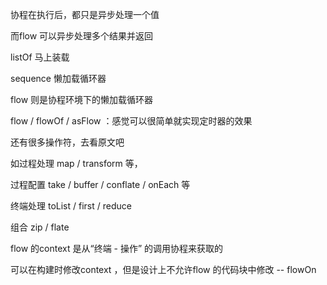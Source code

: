 协程在执行后，都只是异步处理一个值  

而flow 可以异步处理多个结果并返回



listOf 马上装载  

sequence 懒加载循环器  

flow 则是协程环境下的懒加载循环器



flow / flowOf / asFlow ：感觉可以很简单就实现定时器的效果  



还有很多操作符，去看原文吧

如过程处理 map / transform 等，

过程配置 take / buffer / conflate / onEach 等

终端处理 toList / first / reduce 



组合 zip / flate



flow 的context 是从“终端 - 操作” 的调用协程来获取的

可以在构建时修改context ，但是设计上不允许flow 的代码块中修改 -- flowOn  



